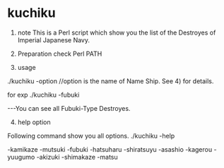 # kuchiku

1) note
This is a Perl script which show you the list of the Destroyes of Imperial Japanese Navy.

2) Preparation
check Perl PATH


3) usage

./kuchiku -option
//option is the name of Name Ship. See 4) for details.

for exp
./kuchiku -fubuki

  ---You can see all Fubuki-Type Destroyes.


4) help option

Following command show you all options.
./kuchiku -help

-kamikaze
-mutsuki
-fubuki
-hatsuharu
-shiratsuyu
-asashio
-kagerou
-yuugumo
-akizuki
-shimakaze
-matsu
